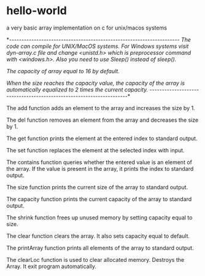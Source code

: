 # hello-world
 a very basic array implementation on c for unix/macos systems
 
 *---------------------------------------------------------------------
 *The code can compile for UNIX/MacOS systems. For Windows systems visit dyn-array.c file and change <unistd.h> which is preprocessor command     with <windows.h>. Also you need to use Sleep() instead of sleep().*
 
 *The capacity of array equal to 16 by default.*
 
 *When the size reaches the capacity value, the capacity of the array is automatically equalized to 2 times the current capacity.*
 ---------------------------------------------------------------------*

The add function adds an element to the array and increases the size by 1.

The del function removes an element from the array and decreases the size by 1.

The get function prints the element at the entered index to standard output.

The set function replaces the element at the selected index with input.

The contains function queries whether the entered value is an element of the array. If the value is present in the array, it prints the index to standard output.

The size function prints the current size of the array to standard output.

The capacity function prints the current capacity of the array to standard output.

The shrink function frees up unused memory by setting capacity equal to size.

The clear function clears the array. It also sets capacity equal to default.

The printArray function prints all elements of the array to standard output.

The clearLoc function is used to clear allocated memory. Destroys the Array. It exit program automatically.
